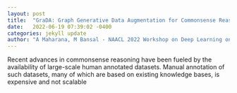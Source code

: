 ```yaml
---
layout: post
title:  "GraDA: Graph Generative Data Augmentation for Commonsense Reasoning"
date:   2022-06-19 07:39:02 -0400
categories: jekyll update
author: "A Maharana, M Bansal - NAACL 2022 Workshop on Deep Learning on Graphs , 2022"
---
```

Recent advances in commonsense reasoning have been fueled by the availability of large-scale human annotated datasets. Manual annotation of such datasets, many of which are based on existing knowledge bases, is expensive and not scalable 
